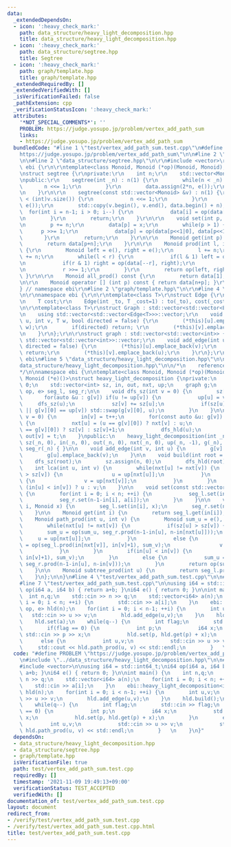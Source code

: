 ```yaml
---
data:
  _extendedDependsOn:
  - icon: ':heavy_check_mark:'
    path: data_structure/heavy_light_decomposition.hpp
    title: data_structure/heavy_light_decomposition.hpp
  - icon: ':heavy_check_mark:'
    path: data_structure/segtree.hpp
    title: Segtree
  - icon: ':heavy_check_mark:'
    path: graph/template.hpp
    title: graph/template.hpp
  _extendedRequiredBy: []
  _extendedVerifiedWith: []
  _isVerificationFailed: false
  _pathExtension: cpp
  _verificationStatusIcon: ':heavy_check_mark:'
  attributes:
    '*NOT_SPECIAL_COMMENTS*': ''
    PROBLEM: https://judge.yosupo.jp/problem/vertex_add_path_sum
    links:
    - https://judge.yosupo.jp/problem/vertex_add_path_sum
  bundledCode: "#line 1 \"test/vertex_add_path_sum.test.cpp\"\n#define PROBLEM \"\
    https://judge.yosupo.jp/problem/vertex_add_path_sum\"\n\n#line 2 \"data_structure/heavy_light_decomposition.hpp\"\
    \n\n#line 2 \"data_structure/segtree.hpp\"\n\r\n#include <vector>\r\n\r\nnamespace\
    \ ebi {\r\n\r\ntemplate<class Monoid, Monoid (*op)(Monoid, Monoid), Monoid (*e)()>\r\
    \nstruct segtree {\r\nprivate:\r\n    int n;\r\n    std::vector<Monoid> data;\r\
    \npublic:\r\n    segtree(int _n) : n(1) {\r\n        while(n < _n) {\r\n     \
    \       n <<= 1;\r\n        }\r\n        data.assign(2*n, e());\r\n        return;\r\
    \n    }\r\n\r\n    segtree(const std::vector<Monoid> &v) : n(1) {\r\n        while(n\
    \ < (int)v.size()) {\r\n            n <<= 1;\r\n        }\r\n        data.assign(2*n,\
    \ e());\r\n        std::copy(v.begin(), v.end(), data.begin() + n);\r\n      \
    \  for(int i = n-1; i > 0; i--) {\r\n            data[i] = op(data[i<<1|0], data[i<<1|1]);\r\
    \n        }\r\n        return;\r\n    }\r\n\r\n    void set(int p, Monoid x) {\r\
    \n        p += n;\r\n        data[p] = x;\r\n        while(p > 1) {\r\n      \
    \      p >>= 1;\r\n            data[p] = op(data[p<<1|0], data[p<<1|1]);\r\n \
    \       }\r\n        return;\r\n    }\r\n\r\n    Monoid get(int p) const {\r\n\
    \        return data[p+n];\r\n    }\r\n\r\n    Monoid prod(int l, int r) const\
    \ {\r\n        Monoid left = e(), right = e();\r\n        l += n;\r\n        r\
    \ += n;\r\n        while(l < r) {\r\n            if(l & 1) left = op(left, data[l++]);\r\
    \n            if(r & 1) right = op(data[--r], right);\r\n            l >>= 1;\r\
    \n            r >>= 1;\r\n        }\r\n        return op(left, right);\r\n   \
    \ }\r\n\r\n    Monoid all_prod() const {\r\n        return data[1];\r\n    }\r\
    \n\r\n    Monoid operator [] (int p) const { return data[n+p]; }\r\n};\r\n\r\n\
    } // namespace ebi\r\n#line 2 \"graph/template.hpp\"\n\r\n#line 4 \"graph/template.hpp\"\
    \n\r\nnamespace ebi {\r\n\r\ntemplate<class T>\r\nstruct Edge {\r\n    int to;\r\
    \n    T cost;\r\n    Edge(int _to, T _cost=1) : to(_to), cost(_cost) { }\r\n};\r\
    \n\r\ntemplate<class T>\r\nstruct Graph : std::vector<std::vector<Edge<T>>> {\r\
    \n    using std::vector<std::vector<Edge<T>>>::vector;\r\n    void add_edge(int\
    \ u, int v, T w, bool directed = false) {\r\n        (*this)[u].emplace_back(v,\
    \ w);\r\n        if(directed) return; \r\n        (*this)[v].emplace_back(u, w);\r\
    \n    }\r\n};\r\n\r\nstruct graph : std::vector<std::vector<int>> {\r\n    using\
    \ std::vector<std::vector<int>>::vector;\r\n    void add_edge(int u, int v, bool\
    \ directed = false) {\r\n        (*this)[u].emplace_back(v);\r\n        if(directed)\
    \ return;\r\n        (*this)[v].emplace_back(u);\r\n    }\r\n};\r\n\r\n} // namespace\
    \ ebi\n#line 5 \"data_structure/heavy_light_decomposition.hpp\"\n\n#line 7 \"\
    data_structure/heavy_light_decomposition.hpp\"\n\n/*\n    reference: https://codeforces.com/blog/entry/53170\n\
    */\n\nnamespace ebi {\n\ntemplate<class Monoid, Monoid (*op)(Monoid, Monoid),\
    \ Monoid (*e)()>\nstruct heavy_light_decomposition {\nprivate:\n    int n, t =\
    \ 0;\n    std::vector<int> sz, in, out, nxt, up;\n    graph g;\n    segtree<Monoid,\
    \ op, e> seg_l, seg_r;\n\n    void dfs_sz(int v = 0) {\n        sz[v] = 1;\n \
    \       for(auto &u : g[v]) if(u != up[v]) {\n            up[u] = v;\n       \
    \     dfs_sz(u);\n            sz[v] += sz[u];\n            if(sz[u] > sz[g[v][0]]\
    \ || g[v][0] == up[v]) std::swap(g[v][0], u);\n        }\n    }\n\n    void dfs_hld(int\
    \ v = 0) {\n        in[v] = t++;\n        for(const auto &u: g[v]) if(u != up[v])\
    \ {\n            nxt[u] = (u == g[v][0]) ? nxt[v] : u;\n            sz[u] = (u\
    \ == g[v][0]) ? sz[v] : sz[v]+1;\n            dfs_hld(u);\n        }\n       \
    \ out[v] = t;\n    }\npublic:\n    heavy_light_decomposition(int _n) : n(_n),\
    \ sz(_n, 0), in(_n, 0), out(_n, 0), nxt(_n, 0), up(_n, -1), g(_n), seg_l(_n),\
    \ seg_r(_n) { }\n\n    void add_edge(int v, int u) {\n        g[v].emplace_back(u);\n\
    \        g[u].emplace_back(v);\n    }\n\n    void build(int root = 0) {\n    \
    \    dfs_sz(root);\n        sz.assign(n, 0);\n        dfs_hld(root);\n    }\n\n\
    \    int lca(int u, int v) {\n        while(nxt[u] != nxt[v]) {\n            if(sz[u]\
    \ > sz[v]) {\n                u = up[nxt[u]];\n            }\n            else\
    \ {\n                v = up[nxt[v]];\n            }\n        }\n        return\
    \ (in[u] < in[v]) ? u : v;\n    }\n\n    void set(const std::vector<Monoid> &a)\
    \ {\n        for(int i = 0; i < n; ++i) {\n            seg_l.set(in[i], a[i]);\n\
    \            seg_r.set(n-1-in[i], a[i]);\n        }\n    }\n\n    void set(int\
    \ i, Monoid x) {\n        seg_l.set(in[i], x);\n        seg_r.set(n-1-in[i], x);\n\
    \    }\n\n    Monoid get(int i) {\n        return seg_l.get(in[i]);\n    }\n\n\
    \    Monoid path_prod(int u, int v) {\n        Monoid sum_u = e(), sum_v = e();\n\
    \        while(nxt[u] != nxt[v]) {\n            if(sz[u] > sz[v]) {\n        \
    \        sum_u = op(sum_u, seg_r.prod(n-1-in[u], n-in[nxt[u]]));\n           \
    \     u = up[nxt[u]];\n            }\n            else {\n                sum_v\
    \ = op(seg_l.prod(in[nxt[v]], in[v]+1), sum_v);\n                v = up[nxt[v]];\n\
    \            }\n        }\n        if(in[u] < in[v]) {\n            sum_v = op(seg_l.prod(in[u],\
    \ in[v]+1), sum_v);\n        }\n        else {\n            sum_u = op(sum_u,\
    \ seg_r.prod(n-1-in[u], n-in[v]));\n        }\n        return op(sum_u, sum_v);\n\
    \    }\n\n    Monoid subtree_prod(int u) {\n        return seg_l.prod(in[u], out[u]);\n\
    \    }\n};\n\n}\n#line 4 \"test/vertex_add_path_sum.test.cpp\"\n\n#include <iostream>\n\
    #line 7 \"test/vertex_add_path_sum.test.cpp\"\n\nusing i64 = std::int64_t;\ni64\
    \ op(i64 a, i64 b) { return a+b; }\ni64 e() { return 0; }\n\nint main() {\n  \
    \  int n,q;\n    std::cin >> n >> q;\n    std::vector<i64> a(n);\n    for(int\
    \ i = 0; i < n; ++i) {\n        std::cin >> a[i];\n    }\n    ebi::heavy_light_decomposition<i64,\
    \ op, e> hld(n);\n    for(int i = 0; i < n-1; ++i) {\n        int u,v;\n     \
    \   std::cin >> u >> v;\n        hld.add_edge(u,v);\n    }\n    hld.build();\n\
    \    hld.set(a);\n    while(q--) {\n        int flag;\n        std::cin >> flag;\n\
    \        if(flag == 0) {\n            int p;\n            i64 x;\n           \
    \ std::cin >> p >> x;\n            hld.set(p, hld.get(p) + x);\n        }\n  \
    \      else {\n            int u,v;\n            std::cin >> u >> v;\n       \
    \     std::cout << hld.path_prod(u, v) << std::endl;\n        }   \n    }\n}\n"
  code: "#define PROBLEM \"https://judge.yosupo.jp/problem/vertex_add_path_sum\"\n\
    \n#include \"../data_structure/heavy_light_decomposition.hpp\"\n\n#include <iostream>\n\
    #include <vector>\n\nusing i64 = std::int64_t;\ni64 op(i64 a, i64 b) { return\
    \ a+b; }\ni64 e() { return 0; }\n\nint main() {\n    int n,q;\n    std::cin >>\
    \ n >> q;\n    std::vector<i64> a(n);\n    for(int i = 0; i < n; ++i) {\n    \
    \    std::cin >> a[i];\n    }\n    ebi::heavy_light_decomposition<i64, op, e>\
    \ hld(n);\n    for(int i = 0; i < n-1; ++i) {\n        int u,v;\n        std::cin\
    \ >> u >> v;\n        hld.add_edge(u,v);\n    }\n    hld.build();\n    hld.set(a);\n\
    \    while(q--) {\n        int flag;\n        std::cin >> flag;\n        if(flag\
    \ == 0) {\n            int p;\n            i64 x;\n            std::cin >> p >>\
    \ x;\n            hld.set(p, hld.get(p) + x);\n        }\n        else {\n   \
    \         int u,v;\n            std::cin >> u >> v;\n            std::cout <<\
    \ hld.path_prod(u, v) << std::endl;\n        }   \n    }\n}"
  dependsOn:
  - data_structure/heavy_light_decomposition.hpp
  - data_structure/segtree.hpp
  - graph/template.hpp
  isVerificationFile: true
  path: test/vertex_add_path_sum.test.cpp
  requiredBy: []
  timestamp: '2021-11-09 19:49:13+09:00'
  verificationStatus: TEST_ACCEPTED
  verifiedWith: []
documentation_of: test/vertex_add_path_sum.test.cpp
layout: document
redirect_from:
- /verify/test/vertex_add_path_sum.test.cpp
- /verify/test/vertex_add_path_sum.test.cpp.html
title: test/vertex_add_path_sum.test.cpp
---
```

